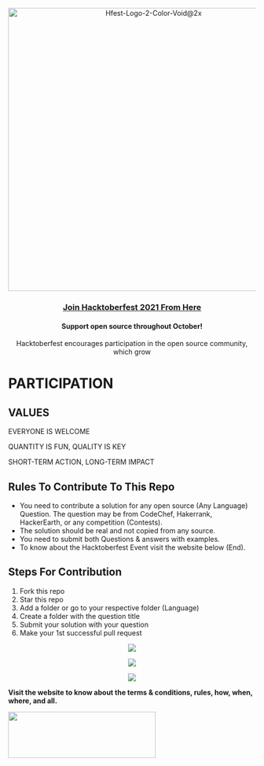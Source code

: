 <p align="center"><img width="576" alt="Hfest-Logo-2-Color-Void@2x" src="https://user-images.githubusercontent.com/72184293/193453787-7815c591-e093-4d72-9522-39cf823f60df.png"></p>

<h3 align="center">
    <a href="https://hacktoberfest.com/">
        Join Hacktoberfest 2021 From Here 
    </a>
</h3>

<h4 align="center">Support open source throughout October!</h4>
<p align="center">Hacktoberfest encourages participation in the open source community, which grow</p>

<h1>PARTICIPATION</h1>
<section id="values" class="section__StyledSection-sc-1cz1z8m-0 cxNnGP">
<div class="contents sub_content">
<h2>VALUES</h2>
EVERYONE IS WELCOME

QUANTITY IS FUN, QUALITY IS KEY

SHORT-TERM ACTION, LONG-TERM IMPACT

</div>
<h2 dir="auto">Rules To Contribute To This Repo</h2>
<ul dir="auto">
 	<li>You need to contribute a solution for any open source (Any Language) Question. The question may be from CodeChef, Hakerrank, HackerEarth, or any competition (Contests).</li>
 	<li>The solution should be real and not copied from any source.</li>
 	<li>You need to submit both Questions &amp; answers with examples.</li>
 	<li>To know about the Hacktoberfest Event visit the website below (End).</li>
</ul>
 
<h2 dir="auto">Steps For Contribution</h2>
<ol>
 	<li>Fork this repo</li>
 	<li>Star this repo</li>
 	<li>Add a folder or go to your respective folder (Language)</li>
 	<li>Create a folder with the question title</li>
 	<li>Submit your solution with your question</li>
 	<li>Make your 1st successful pull request</li>
</ol>
 <p align="center"><img src="https://user-images.githubusercontent.com/72184293/193462051-2ad7f0f5-74a4-4750-b2c8-efd843764f86.png"></p>
 <p align="center"><img src="https://user-images.githubusercontent.com/72184293/193463088-76155e81-b986-4b86-8c51-5a6137eb6ca2.png"></p>
 <p align="center"><img src="https://user-images.githubusercontent.com/72184293/193463115-48e05a71-89dd-4c2f-a341-8768278a2866.png"></p>
<div>
<div class="content__StyledDiv-sc-1ncwaz-0 kdaPkt">

<strong>Visit the website to know about the terms &amp; conditions, rules, how, when, where, and all.</strong>

</div>
</div>
</section><section id="contributors" class="section__StyledSection-sc-1cz1z8m-0 cxNnGP">
<div class="contents sub_content">
<div class="divider__StyledDiv-sc-sule6r-0 divider__DividerWrapper-sc-sule6r-1 kpoPfL DqQhk">
<div class="garnish_wrapper">
<div class="garnish short"><a href="https://codothon.com/hacktoberfest-time-to-hack-codothon/" target="_blank" rel="noopener"><img class="alignleft wp-image-9678 size-medium" src="https://www.factsprime.com/wp-content/uploads/2022/09/codothon-300x94.png" alt="" width="300" height="94" /></a></div>
<div class="garnish short"></div>
<div class="garnish long"></div>
</div>
</div>
</div>
</section>
